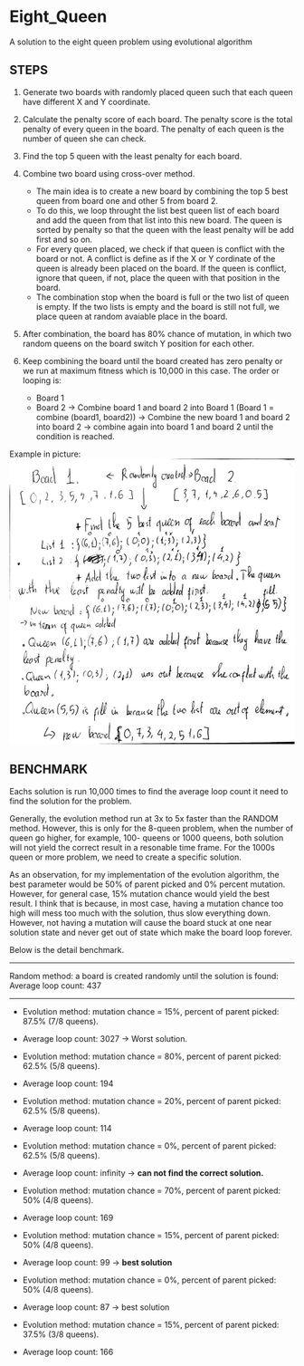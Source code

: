 # Eight_Queen
A solution to the eight queen problem using evolutional algorithm

## STEPS

1. Generate two boards with randomly placed queen such that each queen have different X and Y coordinate.

2. Calculate the penalty score of each board. The penalty score is the total penalty of every queen in the board. The penalty of each queen is the number of queen she can check.

3. Find the top 5 queen with the least penalty for each board.

4. Combine two board using cross-over method. 
	- The main idea is to create a new board by combining the top 5 best queen from board one and other 5 from board 2.
	- To do this, we loop throught the list best queen list of each board and add the queen from that list into this new board. The queen is sorted by penalty so that the queen with the least penalty will be add first and so on.
	- For every queen placed, we check if that queen is conflict with the board or not. A conflict is define as if the X or Y cordinate of the queen is already been placed on the board. If the queen is conflict, ignore that queen, if not, place the queen with that position in the board. 
	- The combination stop when the board is full or the two list of queen is empty. If the two lists is empty and the board is still not full, we place queen at random avaiable place in the board.

5. After combination, the board has 80% chance of mutation, in which two random queens on the board switch Y position for each other.
	
6. Keep combining the board until the board created has zero penalty or we run at maximum fitness which is 10,000 in this case. The order or looping is:
	- Board 1
	- Board 2
	-> Combine board 1 and board 2 into Board 1 (Board 1 = combine (board1, board2))
	-> Combine the new board 1 and board 2 into board 2
	-> combine again into board 1 and board 2 until the condition is reached.
	

Example in picture:
![Example](https://github.com/j3lackfire/Eight_Queen/blob/master/8-Queens.png)

## BENCHMARK

Eachs solution is run 10,000 times to find the average loop count it need to find the solution for the problem.

Generally, the evolution method run at 3x to 5x faster than the RANDOM method. However, this is only for the 8-queen problem, when the number of queen go higher, for example, 100- queens or 1000 queens, both solution will not yield the correct result in a resonable time frame. For the 1000s queen or more problem, we need to create a specific solution.

As an observation, for my implementation of the evolution algorithm, the best parameter would be 50% of parent picked and 0% percent mutation. However, for general case, 15% mutation chance would yield the best result. I think that is because, in most case, having a mutation chance too high will mess too much with the solution, thus slow everything down. However, not having a mutation will cause the board stuck at one near solution state and never get out of state which make the board loop forever.

Below is the detail benchmark.

------------

Random method: a board is created randomly until the solution is found:
Average loop count: 437

------------

+ Evolution method: mutation chance = 15%, percent of parent picked: 87.5% (7/8 queens).
+ Average loop count: 3027 -> Worst solution.

+ Evolution method: mutation chance = 80%, percent of parent picked: 62.5% (5/8 queens).
+ Average loop count: 194

+ Evolution method: mutation chance = 20%, percent of parent picked: 62.5% (5/8 queens).
+ Average loop count: 114

+ Evolution method: mutation chance = 0%, percent of parent picked: 62.5% (5/8 queens).
+ Average loop count: infinity -> __can not find the correct solution.__

+ Evolution method: mutation chance = 70%, percent of parent picked: 50% (4/8 queens).
+ Average loop count: 169

+ Evolution method: mutation chance = 15%, percent of parent picked: 50% (4/8 queens).
+ Average loop count: 99 -> __best solution__

+ Evolution method: mutation chance = 0%, percent of parent picked: 50% (4/8 queens).
+ Average loop count: 87 -> best solution

+ Evolution method: mutation chance = 15%, percent of parent picked: 37.5% (3/8 queens).
+ Average loop count: 166
